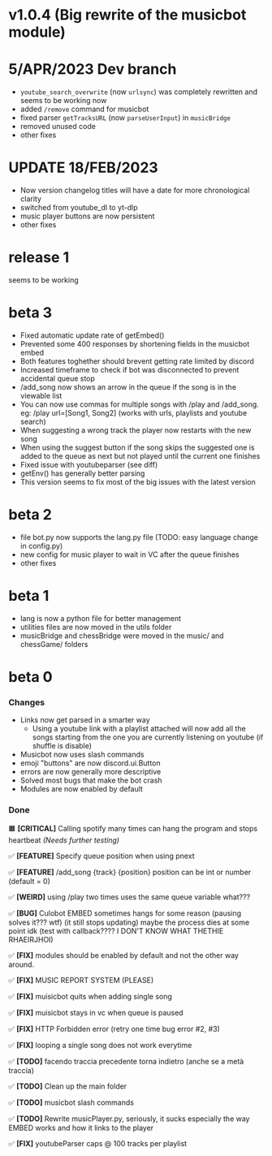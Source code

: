 # v1.0.4 (Big rewrite of the musicbot module)

# 5/APR/2023 Dev branch
- `youtube_search_overwrite` (now `urlsync`) was completely rewritten and seems to be working now
- added `/remove` command for musicbot
- fixed parser `getTracksURL` (now `parseUserInput`) in `musicBridge`
- removed unused code
- other fixes

# UPDATE 18/FEB/2023
- Now version changelog titles will have a date for more chronological clarity
- switched from youtube_dl to yt-dlp
- music player buttons are now persistent
- other fixes

# release 1
seems to be working

# beta 3
- Fixed automatic update rate of getEmbed()
- Prevented some 400 responses by shortening fields in the musicbot embed
- Both features toghether should brevent getting rate limited by discord
- Increased timeframe to check if bot was disconnected to prevent accidental queue stop
- /add_song now shows an arrow in the queue if the song is in the viewable list
- You can now use commas for multiple songs with /play and /add_song. eg: /play url=[Song1, Song2] (works with urls, playlists and youtube search)
- When suggesting a wrong track the player now restarts with the new song
- When using the suggest button if the song skips the suggested one is added to the queue as next but not played until the current one finishes
- Fixed issue with youtubeparser (see diff)
- getEnv() has generally better parsing
- This version seems to fix most of the big issues with the latest version

# beta 2
- file bot.py now supports the lang.py file (TODO: easy language change in config.py)
- new config for music player to wait in VC after the queue finishes
- other fixes

# beta 1
- lang is now a python file for better management
- utilities files are now moved in the utils folder
- musicBridge and chessBridge were moved in the music/ and chessGame/ folders

# beta 0

### Changes
- Links now get parsed in a smarter way
  - Using a youtube link with a playlist attached will now add all the songs starting from the one you are currently listening on youtube (if shuffle is disable)
- Musicbot now uses slash commands
- emoji "buttons" are now discord.ui.Button
- errors are now generally more descriptive
- Solved most bugs that make the bot crash
- Modules are now enabled by default

### Done

🟧 **[CRITICAL]** Calling spotify many times can hang the program and stops heartbeat _(Needs further testing)_

✅ **[FEATURE]** Specify queue position when using pnext

✅ **[FEATURE]** /add_song {track} {position}
position can be int or number (default = 0)

✅ **[WEIRD]** using /play two times uses the same queue variable what???

✅ **[BUG]** Culobot EMBED sometimes hangs for some reason (pausing solves it??? wtf) (it still stops updating) maybe the process dies at some point idk (test with callback???? I DON'T KNOW WHAT THETHIE RHAEIRJHOI)

✅ **[FIX]** modules should be enabled by default and not the other way around.

✅ **[FIX]** MUSIC REPORT SYSTEM (PLEASE)

✅ **[FIX]** muisicbot quits when adding single song

✅ **[FIX]** muisicbot stays in vc when queue is paused

✅ **[FIX]** HTTP Forbidden error (retry one time bug error #2, #3)

✅ **[FIX]** looping a single song does not work everytime

✅ **[TODO]** facendo traccia precedente torna indietro (anche se a metà traccia)

✅ **[TODO]** Clean up the main folder

✅ **[TODO]** musicbot slash commands

✅ **[TODO]** Rewrite musicPlayer.py, seriously, it sucks especially the way EMBED works and how it links to the player

✅ **[FIX]** youtubeParser caps @ 100 tracks per playlist

